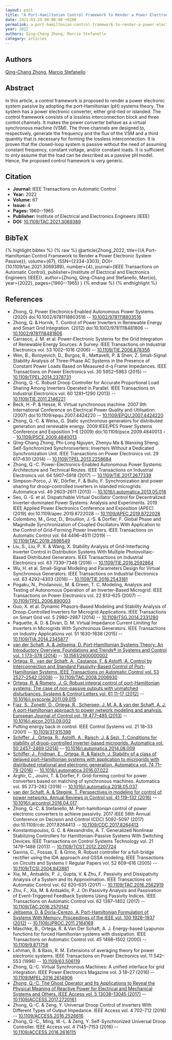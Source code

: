 ```yaml
---
layout: post
title: "A Port-Hamiltonian Control Framework to Render a Power Electronic System Passive"
date: 2021-03-29 00:00:00 +0100
permalink: a-port-hamiltonian-control-framework-to-render-a-power-electronic-system-passive
year: 2022
authors: Qing-Chang Zhong, Marcio Stefanello
category: articles
---
```

 
## Authors
[Qing-Chang Zhong](authors/qing_chang_zhong), [Marcio Stefanello](authors/marcio_stefanello)
 
## Abstract
In this article, a control framework is proposed to render a power electronic system passive by adopting the port-Hamiltonian (pH) systems theory. The system has a power electronic converter, either grid-tied or islanded. The control framework consists of a lossless interconnection block and three control channels. It makes the power converter behave as a virtual synchronous machine (VSM). The three channels are designed to, respectively, generate the frequency and the flux of the VSM and a third quantity that is necessary for forming the lossless interconnection. It is proven that the closed-loop system is passive without the need of assuming constant frequency, constant voltage, and/or constant loads. It is sufficient to only assume that the load can be described as a passive pH model. Hence, the proposed control framework is very generic.
 
## Citation
- **Journal:** IEEE Transactions on Automatic Control
- **Year:** 2022
- **Volume:** 67
- **Issue:** 4
- **Pages:** 1960--1965
- **Publisher:** Institute of Electrical and Electronics Engineers (IEEE)
- **DOI:** [10.1109/TAC.2021.3069389](https://doi.org/10.1109/TAC.2021.3069389)
 
## BibTeX
{% highlight bibtex %}
{% raw %}
@article{Zhong_2022,
  title={{A Port-Hamiltonian Control Framework to Render a Power Electronic System Passive}},
  volume={67},
  ISSN={2334-3303},
  DOI={10.1109/tac.2021.3069389},
  number={4},
  journal={IEEE Transactions on Automatic Control},
  publisher={Institute of Electrical and Electronics Engineers (IEEE)},
  author={Zhong, Qing-Chang and Stefanello, Marcio},
  year={2022},
  pages={1960--1965}
}
{% endraw %}
{% endhighlight %}
 
## References
- Zhong, Q. Power Electronics‐Enabled Autonomous Power Systems. (2020) doi:10.1002/9781118803516 -- [10.1002/9781118803516](https://doi.org/10.1002/9781118803516)
- Zhong, Q. & Hornik, T. Control of Power Inverters in Renewable Energy and Smart Grid Integration. (2012) doi:10.1002/9781118481806 -- [10.1002/9781118481806](https://doi.org/10.1002/9781118481806)
- Carrasco, J. M. et al. Power-Electronic Systems for the Grid Integration of Renewable Energy Sources: A Survey. IEEE Transactions on Industrial Electronics vol. 53 1002–1016 (2006) -- [10.1109/TIE.2006.878356](https://doi.org/10.1109/TIE.2006.878356)
- Wen, B., Boroyevich, D., Burgos, R., Mattavelli, P. & Shen, Z. Small-Signal Stability Analysis of Three-Phase AC Systems in the Presence of Constant Power Loads Based on Measured d-q Frame Impedances. IEEE Transactions on Power Electronics vol. 30 5952–5963 (2015) -- [10.1109/TPEL.2014.2378731](https://doi.org/10.1109/TPEL.2014.2378731)
- Zhong, Q.-C. Robust Droop Controller for Accurate Proportional Load Sharing Among Inverters Operated in Parallel. IEEE Transactions on Industrial Electronics vol. 60 1281–1290 (2013) -- [10.1109/TIE.2011.2146221](https://doi.org/10.1109/TIE.2011.2146221)
- Beck, H.-P. & Hesse, R. Virtual synchronous machine. 2007 9th International Conference on Electrical Power Quality and Utilisation (2007) doi:10.1109/epqu.2007.4424220 -- [10.1109/EPQU.2007.4424220](https://doi.org/10.1109/EPQU.2007.4424220)
- Zhong, Q.-C. & Weiss, G. Static synchronous generators for distributed generation and renewable energy. 2009 IEEE/PES Power Systems Conference and Exposition 1–6 (2009) doi:10.1109/psce.2009.4840013 -- [10.1109/PSCE.2009.4840013](https://doi.org/10.1109/PSCE.2009.4840013)
- Qing-Chang Zhong, Phi-Long Nguyen, Zhenyu Ma & Wanxing Sheng. Self-Synchronized Synchronverters: Inverters Without a Dedicated Synchronization Unit. IEEE Transactions on Power Electronics vol. 29 617–630 (2014) -- [10.1109/TPEL.2013.2258684](https://doi.org/10.1109/TPEL.2013.2258684)
- Zhong, Q.-C. Power-Electronics-Enabled Autonomous Power Systems: Architecture and Technical Routes. IEEE Transactions on Industrial Electronics vol. 64 5907–5918 (2017) -- [10.1109/TIE.2017.2677339](https://doi.org/10.1109/TIE.2017.2677339)
- Simpson-Porco, J. W., Dörfler, F. & Bullo, F. Synchronization and power sharing for droop-controlled inverters in islanded microgrids. Automatica vol. 49 2603–2611 (2013) -- [10.1016/j.automatica.2013.05.018](https://doi.org/10.1016/j.automatica.2013.05.018)
- Seo, G.-S. et al. Dispatchable Virtual Oscillator Control for Decentralized Inverter-dominated Power Systems: Analysis and Experiments. 2019 IEEE Applied Power Electronics Conference and Exposition (APEC) (2019) doi:10.1109/apec.2019.8722028 -- [10.1109/APEC.2019.8722028](https://doi.org/10.1109/APEC.2019.8722028)
- Colombino, M., Groz, D., Brouillon, J.-S. & Dorfler, F. Global Phase and Magnitude Synchronization of Coupled Oscillators With Application to the Control of Grid-Forming Power Inverters. IEEE Transactions on Automatic Control vol. 64 4496–4511 (2019) -- [10.1109/TAC.2019.2898549](https://doi.org/10.1109/TAC.2019.2898549)
- Liu, S., Liu, P. X. & Wang, X. Stability Analysis of Grid-Interfacing Inverter Control in Distribution Systems With Multiple Photovoltaic-Based Distributed Generators. IEEE Transactions on Industrial Electronics vol. 63 7339–7348 (2016) -- [10.1109/TIE.2016.2592864](https://doi.org/10.1109/TIE.2016.2592864)
- Wu, H. et al. Small-Signal Modeling and Parameters Design for Virtual Synchronous Generators. IEEE Transactions on Industrial Electronics vol. 63 4292–4303 (2016) -- [10.1109/TIE.2016.2543181](https://doi.org/10.1109/TIE.2016.2543181)
- Pogaku, N., Prodanovic, M. & Green, T. C. Modeling, Analysis and Testing of Autonomous Operation of an Inverter-Based Microgrid. IEEE Transactions on Power Electronics vol. 22 613–625 (2007) -- [10.1109/TPEL.2006.890003](https://doi.org/10.1109/TPEL.2006.890003)
- Guo, X. et al. Dynamic Phasors-Based Modeling and Stability Analysis of Droop-Controlled Inverters for Microgrid Applications. IEEE Transactions on Smart Grid vol. 5 2980–2987 (2014) -- [10.1109/TSG.2014.2331280](https://doi.org/10.1109/TSG.2014.2331280)
- Paquette, A. D. & Divan, D. M. Virtual Impedance Current Limiting for Inverters in Microgrids With Synchronous Generators. IEEE Transactions on Industry Applications vol. 51 1630–1638 (2015) -- [10.1109/TIA.2014.2345877](https://doi.org/10.1109/TIA.2014.2345877)
- [van der Schaft, A. & Jeltsema, D. Port-Hamiltonian Systems Theory: An Introductory Overview. Foundations and Trends® in Systems and Control vol. 1 173–378 (2014)](port-hamiltonian-systems-theory-an-introductory-overview-journal) -- [10.1561/2600000002](https://doi.org/10.1561/2600000002)
- [Ortega, R., van der Schaft, A., Castanos, F. & Astolfi, A. Control by Interconnection and Standard Passivity-Based Control of Port-Hamiltonian Systems. IEEE Transactions on Automatic Control vol. 53 2527–2542 (2008)](control-by-interconnection-and-standard-passivity-based-control-of-port-hamiltonian-systems) -- [10.1109/TAC.2008.2006930](https://doi.org/10.1109/TAC.2008.2006930)
- [Ortega, R. & Romero, J. G. Robust integral control of port-Hamiltonian systems: The case of non-passive outputs with unmatched disturbances. Systems &amp; Control Letters vol. 61 11–17 (2012)](robust-integral-control-of-port-hamiltonian-systems-the-case-of-non-passive-outputs-with-unmatched-disturbances) -- [10.1016/j.sysconle.2011.09.015](https://doi.org/10.1016/j.sysconle.2011.09.015)
- [Fiaz, S., Zonetti, D., Ortega, R., Scherpen, J. M. A. & van der Schaft, A. J. A port-Hamiltonian approach to power network modeling and analysis. European Journal of Control vol. 19 477–485 (2013)](a-port-hamiltonian-approach-to-power-network-modeling-and-analysis) -- [10.1016/j.ejcon.2013.09.002](https://doi.org/10.1016/j.ejcon.2013.09.002)
- Putting energy back in control. IEEE Control Systems vol. 21 18–33 (2001) -- [10.1109/37.915398](https://doi.org/10.1109/37.915398)
- [Schiffer, J., Ortega, R., Astolfi, A., Raisch, J. & Sezi, T. Conditions for stability of droop-controlled inverter-based microgrids. Automatica vol. 50 2457–2469 (2014)](conditions-for-stability-of-droop-controlled-inverter-based-microgrids) -- [10.1016/j.automatica.2014.08.009](https://doi.org/10.1016/j.automatica.2014.08.009)
- [Schiffer, J., Fridman, E., Ortega, R. & Raisch, J. Stability of a class of delayed port-Hamiltonian systems with application to microgrids with distributed rotational and electronic generation. Automatica vol. 74 71–79 (2016)](stability-of-a-class-of-delayed-port-hamiltonian-systems-with-application-to-microgrids-with-distributed-rotational-and-electronic-generation) -- [10.1016/j.automatica.2016.07.022](https://doi.org/10.1016/j.automatica.2016.07.022)
- Arghir, C., Jouini, T. & Dörfler, F. Grid-forming control for power converters based on matching of synchronous machines. Automatica vol. 95 273–282 (2018) -- [10.1016/j.automatica.2018.05.037](https://doi.org/10.1016/j.automatica.2018.05.037)
- [van der Schaft, A. & Stegink, T. Perspectives in modeling for control of power networks. Annual Reviews in Control vol. 41 119–132 (2016)](perspectives-in-modeling-for-control-of-power-networks) -- [10.1016/j.arcontrol.2016.04.017](https://doi.org/10.1016/j.arcontrol.2016.04.017)
- Zhong, Q.-C. & Stefanello, M. Port-hamiltonian control of power electronic converters to achieve passivity. 2017 IEEE 56th Annual Conference on Decision and Control (CDC) 5092–5097 (2017) doi:10.1109/cdc.2017.8264413 -- [10.1109/CDC.2017.8264413](https://doi.org/10.1109/CDC.2017.8264413)
- Konstantopoulos, G. C. & Alexandridis, A. T. Generalized Nonlinear Stabilizing Controllers for Hamiltonian-Passive Systems With Switching Devices. IEEE Transactions on Control Systems Technology vol. 21 1479–1488 (2013) -- [10.1109/TCST.2012.2207724](https://doi.org/10.1109/TCST.2012.2207724)
- Gaviria, C., Fossas, E. & Grino, R. Robust controller for a full-bridge rectifier using the IDA approach and GSSA modeling. IEEE Transactions on Circuits and Systems I: Regular Papers vol. 52 609–616 (2005) -- [10.1109/TCSI.2004.842881](https://doi.org/10.1109/TCSI.2004.842881)
- Xia, M., Antsaklis, P. J., Gupta, V. & Zhu, F. Passivity and Dissipativity Analysis of a System and Its Approximation. IEEE Transactions on Automatic Control vol. 62 620–635 (2017) -- [10.1109/TAC.2016.2562919](https://doi.org/10.1109/TAC.2016.2562919)
- Zhu, F., Xia, M. & Antsaklis, P. J. On Passivity Analysis and Passivation of Event-Triggered Feedback Systems Using Passivity Indices. IEEE Transactions on Automatic Control vol. 62 1397–1402 (2017) -- [10.1109/TAC.2016.2570142](https://doi.org/10.1109/TAC.2016.2570142)
- [Jeltsema, D. & Doria-Cerezo, A. Port-Hamiltonian Formulation of Systems With Memory. Proceedings of the IEEE vol. 100 1928–1937 (2012)](port-hamiltonian-formulation-of-systems-with-memory) -- [10.1109/JPROC.2011.2164169](https://doi.org/10.1109/JPROC.2011.2164169)
- Maschke, B., Ortega, R. & Van Der Schaft, A. J. Energy-based Lyapunov functions for forced Hamiltonian systems with dissipation. IEEE Transactions on Automatic Control vol. 45 1498–1502 (2000) -- [10.1109/9.871758](https://doi.org/10.1109/9.871758)
- Lehman, B. & Bass, R. M. Extensions of averaging theory for power electronic systems. IEEE Transactions on Power Electronics vol. 11 542–553 (1996) -- [10.1109/63.506119](https://doi.org/10.1109/63.506119)
- Zhong, Q.-C. Virtual Synchronous Machines: A unified interface for grid integration. IEEE Power Electronics Magazine vol. 3 18–27 (2016) -- [10.1109/MPEL.2016.2614906](https://doi.org/10.1109/MPEL.2016.2614906)
- [Zhong, Q.-C. The Ghost Operator and Its Applications to Reveal the Physical Meaning of Reactive Power for Electrical and Mechanical Systems and Others. IEEE Access vol. 5 13038–13045 (2017)](the-ghost-operator-and-its-applications-to-reveal-the-physical-meaning-of-reactive-power-for-electrical-and-mechanical-systems-and-others) -- [10.1109/ACCESS.2017.2720161](https://doi.org/10.1109/ACCESS.2017.2720161)
- Zhong, Q.-C. & Zeng, Y. Universal Droop Control of Inverters With Different Types of Output Impedance. IEEE Access vol. 4 702–712 (2016) -- [10.1109/ACCESS.2016.2526616](https://doi.org/10.1109/ACCESS.2016.2526616)
- Zhong, Q.-C., Ming, W.-L. & Zeng, Y. Self-Synchronized Universal Droop Controller. IEEE Access vol. 4 7145–7153 (2016) -- [10.1109/ACCESS.2016.2616115](https://doi.org/10.1109/ACCESS.2016.2616115)

